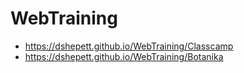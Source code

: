 # WebTraining
- https://dshepett.github.io/WebTraining/Classcamp
- https://dshepett.github.io/WebTraining/Botanika
